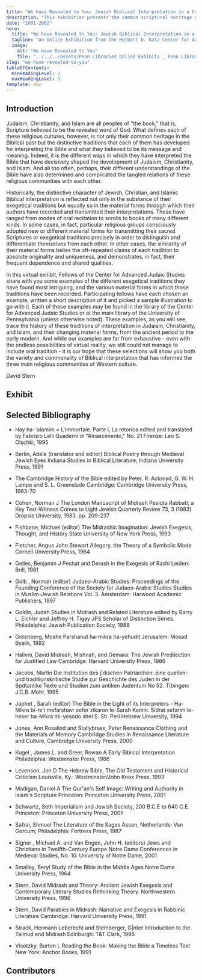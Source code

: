 ```yaml
---
title: "We have Revealed to You: Jewish Biblical Interpretation in a Comparative Context"
description: "This exhibition presents the common scriptural heritage of Judaism, Christianity, and Islam while highlighting the distinctive traditions of biblical interpretation."
date: "2001-2002"
hero:
  title: "We have Revealed to You: Jewish Biblical Interpretation in a Comparative Context"
  tagline: "An Online Exhibition from the Herbert D. Katz Center for Advanced Judaic Studies 2001-2002 Fellows at the University of Pennsylvania"
  image:
    alt: "We have Revealed to You"
    file: "../../../assets/Penn Libraries Online Exhibits _ Penn Libraries/scriptorium.png"
slug: "we-have-revealed-to-you"
tableOfContents:
  minHeadingLevel: 2
  maxHeadingLevel: 3
template: doc
---
```


 ## Introduction
Judaism, Christianity, and Islam are all peoples of "the book," that is, Scripture believed to be the revealed word of God. What defines each of these religious cultures, however, is not only their common heritage in the Biblical past but the distinctive traditions that each of them has developed for interpreting the Bible and what they believed to be its message and meaning. Indeed, it is the different ways in which they have interpreted the Bible that have decisively shaped the development of Judaism, Christianity, and Islam. And all too often, perhaps, their different understandings of the Bible have also determined and complicated the tangled relations of these religious communities with each other.



Historically, the distinctive character of Jewish, Christian, and Islamic Biblical interpretation is reflected not only in the substance of their exegetical traditions but equally so in the material forms through which their authors have recorded and transmitted their interpretations. These have ranged from modes of oral recitation to scrolls to books of many different kinds. In some cases, in fact, particular religious groups consciously adopted new or different material forms for transmitting their sacred Scriptures or exegetical traditions precisely in order to distinguish and differentiate themselves from each other. In other cases, the similarity of their material forms belies the oft-repeated claims of each tradition to absolute originality and uniqueness, and demonstrates, in fact, their frequent dependence and shared qualities.



In this virtual exhibit, Fellows of the Center for Advanced Judaic Studies share with you some examples of the different exegetical traditions they have found most intriguing, and the various material forms in which those traditions have been recorded. Participating fellows have each chosen an example, written a short description of it and picked a sample illustration to go with it. Each of these examples may be found in the library of the Center for Advanced Judaic Studies or at the main library of the University of Pennsylvania (unless otherwise noted). These examples, as you will see, trace the history of these traditions of interpretation in Judaism, Christianity, and Islam, and their changing material forms, from the ancient period to the early modern. And while our examples are far from exhaustive - even with the endless possibilities of virtual reality, we still could not manage to include oral tradition - it is our hope that these selections will show you both the variety and commonality of Biblical interpretation that has informed the three main religious communities of Western culture.


David Stern

## Exhibit

## Selected Bibliography

*   Hay ha-\`olamim = L'immortale. Parte I, La retorica edited and translated by Fabrizio Lelli Quaderni di "Rinascimento," No. 21 Firenze: Leo S. Olschki, 1995

*   Berlin, Adele (translator and editor) Biblical Poetry through Medieval Jewish Eyes Indiana Studies in Biblical Literature, Indiana University Press, 1991

*   The Cambridge History of the Bible edited by Peter. R. Ackroyd, G. W. H. Lampe and S. L. Greenslade Cambridge: Cambridge University Press, 1963-70

*   Cohen, Norman J The London Manuscript of Midrash Pesiqta Rabbati; a Key Text-Witness Comes to Light Jewish Quarterly Review 73, 3 (1983) Dropsie University, 1983. pp. 209-237

*   Fishbane, Michael (editor) The Midrashic Imagination: Jewish Exegesis, Thought, and History State University of New York Press, 1993

*   Fletcher, Angus John Stewart Allegory, the Theory of a Symbolic Mode Cornell University Press, 1964

*   Gelles, Benjamin J Peshat and Derash in the Exegesis of Rashi Leiden: Brill, 1981

*   Golb , Norman (editor) Judaeo-Arabic Studies: Proceedings of the Founding Conference of the Society for Judaeo-Arabic Studies Studies in Muslim-Jewish Relations Vol. 3. Amsterdam: Harwood Academic Publishers, 1997

*   Goldin, Judah Studies in Midrash and Related Literature edited by Barry L. Eichler and Jeffrey H. Tigay JPS Scholar of Distinction Series. Philadelphia: Jewish Publication Society, 1988

*   Greenberg, Moshe Parshanut ha-mikra ha-yehudit Jerusalem: Mosad Byalik, 1992

*   Halivni, David Midrash, Mishnah, and Gemara: The Jewish Predilection for Justified Law Cambridge: Harvard University Press, 1986

*   Jacobs, Martin Die Institution des j|dischen Patriarchen: eine quellen-und traditionskritische Studie zur Geschichte des Juden in der Spdtantike Texte und Studien zum antiken Judentum No 52. T|bingen: J.C.B. Mohr, 1995

*   Japhet , Sarah (editor) The Bible in the Light of its Interpreters - Ha-Mikra bi-re'i mefarshav: sefer zikaron le-Sarah Kamin. Sidrat sefarim le-heker ha-Mikra mi-yesodo shel S. Sh. Peri Hebrew University, 1994

*   Jones, Ann Rosalind and Stallybrass, Peter Renaissance Clothing and the Materials of Memory Cambridge Studies in Renaissance Literature and Culture, Cambridge University Press, 2000

*   Kugel , James L. and Greer, Rowan A Early Biblical Interpretation Philadelphia: Westminster Press, 1986

*   Levenson, Jon D The Hebrew Bible, The Old Testament and Historical Criticism Louisville, Ky.: Westminster/John Knox Press, 1993

*   Madigan, Daniel A The Qur'an's Self Image: Writing and Authority in Islam's Scripture Princeton: Princeton University Press, 2001

*   Schwartz, Seth Imperialism and Jewish Society, 200 B.C.E to 640 C.E. Princeton: Princeton University Press, 2001

*   Safrai, Shmuel The Literature of the Sages Assen, Netherlands: Van Gorcum; Philadelphia: Fortress Press, 1987

*   Signer , Michael A. and Van Engen, John H. (editors) Jews and Christians in Twelfth-Century Europe Notre Dame Conferences in Medieval Studies, No. 10. University of Notre Dame, 2001

*   Smalley, Beryl Study of the Bible in the Middle Ages Notre Dame University Press, 1964

*   Stern, David Midrash and Theory: Ancient Jewish Exegesis and Contemporary Literary Studies Rethinking Theory. Northwestern University Press, 1996

*   Stern, David Parables in Midrash: Narrative and Exegesis in Rabbinic Literature Cambridge: Harvard University Press, 1991

*   Strack, Hermann Leberecht and Stemberger, G|nter Introduction to the Talmud and Midrash Edinburgh: T&T Clark, 1996

*   Visotzky, Burton L Reading the Book: Making the Bible a Timeless Text New York: Anchor Books, 1991

## Contributors
